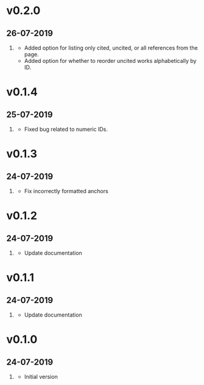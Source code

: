 # v0.2.0
## 26-07-2019

1. [](#new)
    - Added option for listing only cited, uncited, or all references from the page.
    - Added option for whether to reorder uncited works alphabetically by ID.

# v0.1.4
## 25-07-2019

1. [](#bugfix)
    - Fixed bug related to numeric IDs.

# v0.1.3
## 24-07-2019

1. [](#bugfix)
    - Fix incorrectly formatted anchors

# v0.1.2
## 24-07-2019

1. [](#bugfix)
    - Update documentation

# v0.1.1
## 24-07-2019

1. [](#bugfix)
    - Update documentation

# v0.1.0
## 24-07-2019

1. [](#new)
    - Initial version
